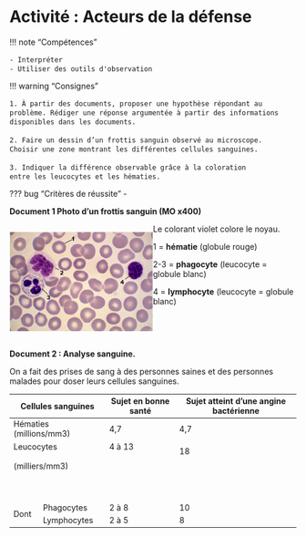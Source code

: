 # Activité : Acteurs de la défense 


!!! note “Compétences”

    - Interpréter 
    - Utiliser des outils d'observation

!!! warning “Consignes”

    1. À partir des documents, proposer une hypothèse répondant au
    problème. Rédiger une réponse argumentée à partir des informations
    disponibles dans les documents.

    2. Faire un dessin d’un frottis sanguin observé au microscope.
    Choisir une zone montrant les différentes cellules sanguines.

    3. Indiquer la différence observable grâce à la coloration
    entre les leucocytes et les hématies. 

    
??? bug “Critères de réussite”
    - 



**Document 1 Photo d’un frottis sanguin (MO x400)**

<div markdown style="display:flex; flex-direction: row;">
<div markdown style="flex: 1 1 0; flex-direction: row;">

![](Pictures/frottisSanguinMalade.jpg)
</div>
<div markdown style="flex: 1 1 0;  flex-direction: column;">
Le colorant violet colore le noyau.

1 = **hématie** (globule rouge)

2-3 = **phagocyte** (leucocyte = globule blanc)

4 = **lymphocyte** (leucocyte = globule blanc)
</div>
</div>

**Document 2 : Analyse sanguine.**

On a fait des prises de sang à des personnes saines et des personnes
malades pour doser leurs cellules sanguines.
<table>
<thead>
  <tr>
    <th colspan="2">Cellules sanguines</th>
    <th>Sujet en bonne santé</th>
    <th>Sujet atteint d’une angine bactérienne</th>
  </tr>
</thead>
<tbody>
  <tr>
    <td colspan="2">Hématies (millions/mm3)</td>
    <td>4,7</td>
    <td>4,7</td>
  </tr>
  <tr>
    <td colspan="2">Leucocytes<br> <br>(milliers/mm3)<br> <br><br> <br></td>
    <td>4 à 13<br> <br> <br> <br><br> <br></td>
    <td>18<br> <br><br> <br><br> </td>
  </tr>
  <tr>
    <td rowspan="2">Dont</td>
    <td>Phagocytes</td>
    <td>2 à 8</td>
    <td>10</td>
  </tr>
  <tr>
    <td>Lymphocytes</td>
    <td>2 à 5</td>
    <td>8</td>
  </tr>
</tbody>
</table>